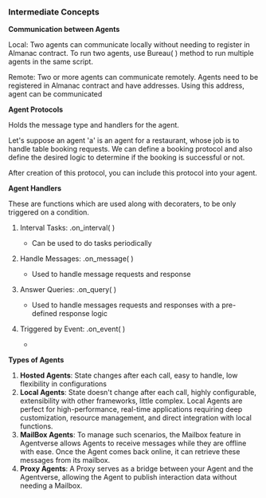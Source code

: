 ### **Intermediate Concepts**

**Communication between Agents**

Local: Two agents can communicate locally without needing to register in Almanac contract. To run two agents, use Bureau( ) method to run multiple agents in the same script. 

Remote: Two or more agents can communicate remotely. Agents need to be registered in Almanac contract and have addresses. Using this address, agent can be communicated  

**Agent Protocols**

Holds the message type and handlers for the agent. 

Let's suppose an agent 'a' is an agent for a restaurant, whose job is to handle table booking requests. We can define a booking protocol and also define the desired logic to determine if the booking is successful or not. 

After creation of this protocol, you can include this protocol into your agent.

**Agent Handlers**

These are functions which are used along with decoraters, to be only triggered on a condition. 

1. Interval Tasks:  .on_interval( )
   
   - Can be used to do tasks periodically 

2. Handle Messages:  .on_message( )
   
   - Used to handle message requests and response

3. Answer Queries:  .on_query( )
   
   - Used to handle messages requests and responses with a pre-defined response logic

4. Triggered by Event:  .on_event( )
   
   - 


**Types of Agents**

1. **Hosted Agents**: State changes after each call, easy to handle, low flexibility in configurations 
2. **Local Agents**: State doesn't change after each call, highly configurable, extensibility with other frameworks, little complex. Local Agents are perfect for high-performance, real-time applications requiring deep customization, resource management, and direct integration with local functions.
3. **MailBox Agents**: To manage such scenarios, the Mailbox feature in Agentverse allows Agents to receive messages while they are offline with ease. Once the Agent comes back online, it can retrieve these messages from its mailbox.
4. **Proxy Agents**: A Proxy serves as a bridge between your Agent and the Agentverse, allowing the Agent to publish interaction data without needing a Mailbox. 


